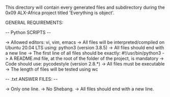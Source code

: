 This directory will contain every generated files and subdirectory during the 0x09 ALX-Africa project titled 'Everything is object'.

GENERAL REQUIREMENTS:

-- Python SCRIPTS --

->	Allowed editors:
	    vi, vim, emacs
->	All files will be interpreted/compiled on Ubuntu 20.04 LTS using:
	    python3 (version 3.8.5)
->	All files should end with a new line
->	The first line of all files should be exactly:
	    #!/usr/bin/python3
->	A README.md file, at the root of the folder of the project, is mandatory
->	Code should use:
	     pycodestyle (version 2.8.*)
->	All files must be executable
->	The length of files will be tested using wc


-- .txt ANSWER FILES: --

->	Only one line.
->	No Shebang.
->	All files should end with a new line.
